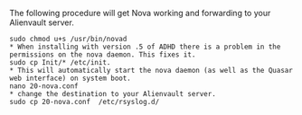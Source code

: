 The following procedure will get Nova working and forwarding to your Alienvault server. 

````
sudo chmod u+s /usr/bin/novad
* When installing with version .5 of ADHD there is a problem in the permissions on the nova daemon. This fixes it.
sudo cp Init/* /etc/init. 
* This will automatically start the nova daemon (as well as the Quasar web interface) on system boot. 
nano 20-nova.conf
* change the destination to your Alienvault server. 
sudo cp 20-nova.conf  /etc/rsyslog.d/ 
````